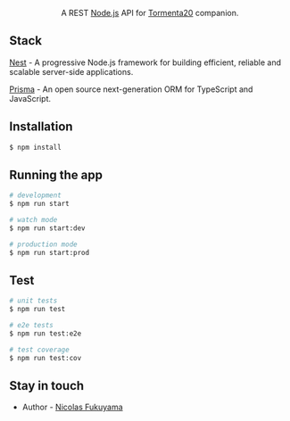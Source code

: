 <p align="center">A REST <a href="http://nodejs.org" target="_blank">Node.js</a> API for <a href="https://tormentarpg.com.br/" target="_blank">Tormenta20</a> companion.</p>
<p align="center">

## Stack

[Nest](https://github.com/nestjs/nest) - A progressive Node.js framework for building efficient, reliable and scalable server-side applications.

[Prisma](https://www.prisma.io/) - An open source next-generation ORM for TypeScript and JavaScript.

## Installation

```bash
$ npm install
```

## Running the app

```bash
# development
$ npm run start

# watch mode
$ npm run start:dev

# production mode
$ npm run start:prod
```

## Test

```bash
# unit tests
$ npm run test

# e2e tests
$ npm run test:e2e

# test coverage
$ npm run test:cov
```

## Stay in touch

- Author - [Nicolas Fukuyama](https://www.instagram.com/nifukuyama/)

